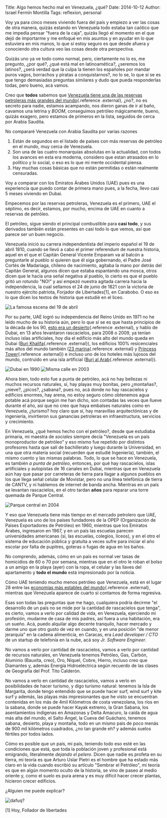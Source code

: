 Title: Algo hemos hecho mal en Venezuela, ¿qué?
Date: 2014-10-12
Author: Israel Fermín Montilla
Tags: reflexion, personal

Voy ya para cinco meses viviendo fuera del país y empiezo a ver las
cosas de otra manera, quizás estando en Venezuela todo estaba tan
caótico que me impedía pensar "fuera de la caja", quizás llegó el
momento en el que dejó de importarme y me enfoqué en mis asuntos y en
ayudar en lo que estuviera en mis manos, lo que sí estoy seguro es que
desde afuera y conociendo otra cultura veo las cosas desde otra
perspectiva.

Quizás uno ya ve todo como normal, pero, ciertamente no lo es, me
pregunto, ¿por qué?, ¿qué está mal en latinoamética?, ¿seremos los
latinos?, ¿será verdad que la culpa la tienen los españoles por mandar
puros vagos, borrachos y piratas a conquistarnos?, no lo se, lo que sí
se es que tengo demasiadas preguntas similares y dudo que pueda
responderlas todas, pero bueno, acá vamos.

Creo que **todos** sabemos que [Venezuela tiene una de las reservas
petroleras más grandes del
mundo](http://en.wikipedia.org/wiki/List_of_countries_by_proven_oil_reserves){.reference
.external}, ¿no?, no es secreto para nadie, estamos acampando, nos
dieron ganas de ir al baño, cavamos una letrina y *BOOM*, conseguimos
petróleo mágicamente, bueno, quizás exagero, pero estamos de primeros en
la lista, seguidos de cerca por Arabia Saudita.

No compararé Venezuela con Arabia Saudita por varias razones

1.  Están de segundos en el listado de países con más reservas de
    petróleo en el mundo, muy cerca de Venezuela.
2.  Son una de las cuatro monarquías absolutas en la actualidad, con
    todos los avances en esta era moderna, considero que estan atrasados
    en lo político y lo social, o eso es lo que mi mente occidental
    piensa.
3.  Hay muchas cosas básicas que no están permitidas o están realmente
    censuradas.

Voy a comparar con los Emiratos Árabes Unidos (UAE) pues es una
experiencia que puedo contar de primera mano pues, a la fecha, llevo
casi 5 meses viviendo en Dubai.

Empecemos por las reservas petroleras, Venezuela es el primero, UAE el
séptimo, es decir, estamos, por mucho, encima de UAE en cuanto a
reservas de petróleo.

El petróleo, sigue siendo el principal combustible para **casi todo**, y
sus derivados también están presentes en casi todo lo que vemos, así que
parece ser un buen negocio.

Venezuela inició su carrera independentista del imperio español el 19 de
abril 1810, cuando se llevó a cabo el primer referendum de nuestra
historia, aquel en el que el Capitán General Vicente Emparam va al
balcón a preguntarle al pueblo si quieren que él siga gobernando, el
Padre José Cortés de Madariaga, chileno de nacimiento, agitaba la mano
por detrás del Capitán General, algunos dicen que estaba espantando una
mosca, otros dicen que le hacía una señal negativa al pueblo, lo cierto
es que el pueblo gritó un rotundo "NO!" y así empezó nuestra agitada
carrera hacia la independencia, la cual sellamos el 24 de junio de 1821
con la victoria de nuestro ejército patriota, Forjador de
Libertades\[1\], en Carabobo. O eso es lo que dicen los textos de
historia que estudié en el liceo.

![La famosa escena del 19 de
abril](https://dl.dropboxusercontent.com/s/0rqe0kwn4yxeubp/emparan.jpg)

Por su parte, UAE logró su independencia del Reino Unido en 1971 no he
leído mucho de su historia aún, pero lo que sí se es que hasta
principios de la década de los 90, [esto era un
desierto](http://www.forocoches.com/foro/showthread.php?t=1243603){.reference
.external}, y hablo de Dubai, en 13 años levantaron rascacielos, para
2008 o 2009, ya tenían incluso islas artificiales, hoy día el edificio
más alto del mundo queda en Dubai ([Burj
Khalifa](http://es.wikipedia.org/wiki/Burj_Khalifa){.reference
.external}), los edificios 100% resicenciales más altos del mundo
también ([23 marina](http://en.wikipedia.org/wiki/23_Marina){.reference
.external} y [Princess
Tower](http://en.wikipedia.org/wiki/Princess_Tower){.reference
.external}) e incluso uno de los hoteles más lujosos del mundo,
contruido en una isla artificial ([Burj al
Arab](http://es.wikipedia.org/wiki/Burj_Al_Arab){.reference .external}).

![Dubai en
1990](https://dl.dropboxusercontent.com/s/1uhz4nqv925vc0e/dubai-desierto.jpg)
![Misma calle en
2003](https://dl.dropboxusercontent.com/s/1unk24ambjrj6tt/dubai2003.jpg)

Ahora bien, todo esto fue a punta de petróleo, acá no hay bellezas ni
muchos recursos naturales, sí, hay playas muy bonitas, pero ¿montañas?,
¿nieve?, ¿picos?, ¿sabana?, pues no, acá donde no hay rascacielos y
edificios enormes, hay arena, no estoy seguro cómo obtenemos agua
potable acá porque según me han dicho, son contadas las veces que llueve
durante el año, así que no creo que haya embalses naturales como en
Venezuela, ¿turismo? hoy claro que sí, hay maravillas arquitectónicas y
de ingeniería, invirtieron sus ganancias petroleras en infraestructura,
servicios y crecimiento.

En Venezuela, ¿qué hemos hecho con el petróleo?, desde que estudiaba
primaria, mi maestra de *sociales* siempre decía "Venezuela es un país
monoproductor de petróleo" y eso mismo fue repetido por distintos
profesores hasta que salí de bachillerato y luego durante la
Universidad, en una que otra materia social (recuerden que estudié
Ingeniería), también, el mismo cuento y las mismas palabras. Todo, lo
que se hace en Venezuela, es también *a punta de petróleo*, entonces,
por qué hay rascacielos, islas artificiales y autopistas de 16 canales
en Dubai, mientras que en Venezuela aún hay que pasar por carreteras de
tierra para llagar a algunos pueblos en los que llega señal celular de
Movistar, pero no una línea telefónica de tierra de CANTV, y ni hablemos
de internet de banda ancha. Mientras en un país se levantan rascacielos,
en el otro tardan **años** para reparar una torre quemada de Parque
Central.

![Parque central en
2004](https://dl.dropboxusercontent.com/s/542kzmo8bzzqox1/parque-central-quemado.jpg)

Y eso que Venezuela tiene más tiempo en el mercado petrolero que UAE,
Venezuela es uno de los países fundadores de la OPEP (Organización de
Paises Exportadores de Petróleo) en 1960, mientras que los Emiratos
Árabes, ingresaron en 1967, y en un país las escuelas parecen
universidades americanas (sí, las escuelas, colegios, liceos), y en el
otro el sistema de educación pública y gratuita a veces sufre para
iniciar el año escolar por falta de pupitres, goteras o fugas de agua en
los baños.

No comprendo, además, cómo en un país es normal ver tasas de homicidios
de 60 o 70 por semana, mientras que en el otro le roban el bolso a un
amigo en la playa (ayer) con la ropa, el celular y las llaves del
apartamento y **todo el mundo** está impresionado por la noticia.

Cómo UAE teniendo mucho menos petróleo que Venezuela, está en el lugar
28 entre las [economías más estables del
mundo](http://www.heritage.org/index/ranking){.reference .external},
mientras que Venezuela aparece de cuarto si contamos de forma regresiva.

Esas son todas las preguntas que me hago, cualquiera podría decirme "el
desarrollo de un país no se mide por la cantidad de rascacielos que
tenga", es cierto, vamos a verlo por calidad de vida, en Venezuela,
ejerciendo mi profesión, mudarme de casa de mis padres, así fuera a una
habitación, era un sueño. Acá, puedo alquilar algo decente tranquilo,
hacer mercado y darme uno que otro gusto de vez en cuando, y en una
posición "de menor jerarquía" en la cadena alimenticia, en Caracas, era
*Lead developer / CTO* de un startup de telefonía en la nube, acá soy
*Jr. Software Engineer*.

No vamos a verlo por cantidad de rascacielos, vamos a verlo por cantidad
de recursos naturales, en Venezuela tenemos Petróleo, Gas, Carbón,
Aluminio (Bauxita, creo), Oro, Níquel, Cobre, Hierro, incluso creo que
Diamantes y, además Energía Hidroeléctrica según recuerdo de las clases
de Geografía del Prof. Tito Calderón.

No vamos a verlo en cantidad de rascacielos, vamos a verlo en
posibilidades de hacer turismo, y digo turismo natural: tenemos la Isla
de Margarita, donde tengo entendido que se puede hacer surf, wind surf y
kite surf y además, las playas más impresionantes que he visto se
encuentran contenidas en los más de 4mil Kilómetros de costa venezolana,
los ríos en la sabana, donde se puede hacer Kayak extremo, la Gran
Sabana, los asentamientos indígenas en Amazonas y Delta Amacuro, la
caída de agua más alta del mundo, el Salto Ángel, la Cueva del Guácharo,
tenemos sabana, desierto, playa y montaña, todo en un mismo país de poco
menás de 900 mil kilómetros cuadrados, ¿no tan grande eh? y además
suelos fértiles por todos lados.

Cómo es posible que un país, mi país, teniendo todo eso esté en las
condiciones que está, que toda la población joven y profesional está
emigrando, literalmente *dejando el pelero*. Dicen que nadie es profeta
en su tierra, mi teoría es que Arturo Uslar Pietri es el hombre que ha
estado más claro en la vida cuando escribió su artículo "Sembrar el
Petróleo", mi teoría es que en algún momento oculto de la historia, se
vino de paseo al medio oriente y, como el suelo es pura arena y es muy
difícil hacer crecer plantas, hicieron crecer edificios.

¿Alguien me puede explicar?

![dafuq?](https://dl.dropboxusercontent.com/s/bkk53ile2u1jlrs/jackie-chan-meme.jpg)


\[1\] Hoy, Follador de libertades
